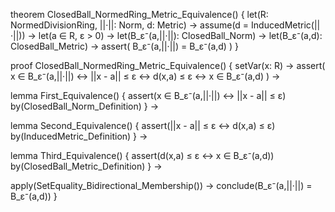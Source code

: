 theorem ClosedBall_NormedRing_Metric_Equivalence() {
  let(R: NormedDivisionRing, ||·||: Norm, d: Metric) →
  assume(d = InducedMetric(||·||)) →
  let(a ∈ R, ε > 0) →
  let(B_ε⁻(a,||·||): ClosedBall_Norm) →
  let(B_ε⁻(a,d): ClosedBall_Metric) →
  assert(
    B_ε⁻(a,||·||) = B_ε⁻(a,d)
  )
}

proof ClosedBall_NormedRing_Metric_Equivalence() {
  setVar(x: R) →
  assert(
    x ∈ B_ε⁻(a,||·||) 
    ↔ ||x - a|| ≤ ε
    ↔ d(x,a) ≤ ε
    ↔ x ∈ B_ε⁻(a,d)
  ) →
  
  lemma First_Equivalence() {
    assert(x ∈ B_ε⁻(a,||·||) ↔ ||x - a|| ≤ ε) by(ClosedBall_Norm_Definition)
  } →
  
  lemma Second_Equivalence() {
    assert(||x - a|| ≤ ε ↔ d(x,a) ≤ ε) by(InducedMetric_Definition)
  } →
  
  lemma Third_Equivalence() {
    assert(d(x,a) ≤ ε ↔ x ∈ B_ε⁻(a,d)) by(ClosedBall_Metric_Definition)
  } →
  
  apply(SetEquality_Bidirectional_Membership()) →
  conclude(B_ε⁻(a,||·||) = B_ε⁻(a,d))
}